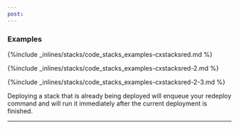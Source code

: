 ```yaml
---
post: 
---
```


### Examples



{%include _inlines/stacks/code_stacks_examples-cxstacksred.md %}





{%include _inlines/stacks/code_stacks_examples-cxstacksred-2.md %}





{%include _inlines/stacks/code_stacks_examples-cxstacksred-2-3.md %}



Deploying a stack that is already being deployed will enqueue your redeploy command and will run it immediately after the current deployment is finished.

* * *

